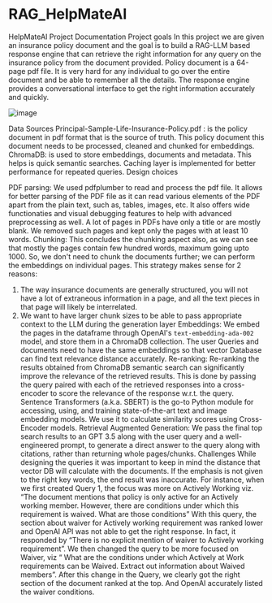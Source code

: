 # RAG_HelpMateAI
HelpMateAI Project Documentation
Project goals
In this project we are given an insurance policy document and the goal is to build a RAG-LLM based response engine that can retrieve the right information for any query on the insurance policy from the document provided. Policy document is a 64-page pdf file. It is very hard for any individual to go over the entire document and be able to remember all the details. The response engine provides a conversational interface to get the right information accurately and quickly.

![image](https://github.com/user-attachments/assets/0ef47292-16d0-4aa2-924b-e16e69d929a4)

Data Sources
Principal-Sample-Life-Insurance-Policy.pdf : is the policy document in pdf format that is the source of truth. This policy document this document needs to be processed, cleaned and chunked for embeddings.
ChromaDB: is used to store embeddings, documents and metadata. This helps is quick semantic searches. Caching layer is implemented for better performance for repeated queries. 
Design choices
 
PDF parsing:
We used pdfplumber to read and process the pdf file. It allows for better parsing of the PDF file as it can read various elements of the PDF apart from the plain text, such as, tables, images, etc. It also offers wide functionaties and visual debugging features to help with advanced preprocessing as well. A lot of pages in PDFs have only a title or are mostly blank. We removed such pages and kept only the pages with at least 10 words.
Chunking:
This concludes the chunking aspect also, as we can see that mostly the pages contain few hundred words, maximum going upto 1000. So, we don't need to chunk the documents further; we can perform the embeddings on individual pages. This strategy makes sense for 2 reasons:
1. The way insurance documents are generally structured, you will not have a lot of extraneous information in a page, and all the text pieces in that page will likely be interrelated.
2. We want to have larger chunk sizes to be able to pass appropriate context to the LLM during the generation layer
Embeddings:
We embed the pages in the dataframe through OpenAI's `text-embedding-ada-002` model, and store them in a ChromaDB collection. The user Queries and documents need to have the same embeddings so that vector Database can find text relevance distance accurately.
Re-ranking:
Re-ranking the results obtained from ChromaDB semantic search can significantly improve the relevance of the retrieved results. This is done by passing the query paired with each of the retrieved responses into a cross-encoder to score the relevance of the response w.r.t. the query. Sentence Transformers (a.k.a. SBERT) is the go-to Python module for accessing, using, and training state-of-the-art text and image embedding models. We use it to calculate similarity scores using Cross-Encoder models.
Retrieval Augmented Generation:
We pass the final top search results to an GPT 3.5 along with the user query and a well-engineered prompt, to generate a direct answer to the query along with citations, rather than returning whole pages/chunks.
Challenges 
While designing the queries it was important to keep in mind the distance that vector DB will calculate with the documents. If the emphasis is not given to the right key words, the end result was inaccurate. For instance, when we first created Query 1, the focus was more on Actively Working viz. “The document mentions that policy is only active for an Actively working member. However, there are conditions under which this requirement is waived. What are those conditions”
With this query, the section about waiver for Actively working requirement was ranked lower and OpenAI API was not able to get the right response. In fact, it responded by “There is no explicit mention of waiver to Actively working requirement”.
We then changed the query to be more focused on Waiver, viz “ What are the conditions under which Actively at Work requirements can be Waived. Extract out information about Waived members”. 
After this change in the Query, we clearly got the right section of the document ranked at the top. And OpenAI accurately listed the waiver conditions.

